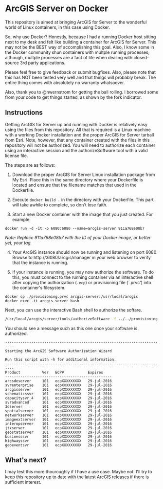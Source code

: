 # ArcGIS Server on Docker

This repository is aimed at bringing ArcGIS for Server to the wonderful world of Linux containers, in this case
using Docker.

So, why use Docker? Honestly, because I had a running Docker host sitting next to my desk and felt like building
a container for ArcGIS for Server. This may not be the BEST way of accomplishing this goal. Also, I know some in
the Docker community shun containers with multple running processes; although, multple processes are a fact of life 
when dealing with closed-source 3rd party applications.

Please feel free to give feedback or submit bugfixes. Also, please note that this has NOT been tested very well
and that things will probably break. The entire thing comes with absolutely no warranty whatsoever.

Also, thank you to @hwernstrom for getting the ball rolling. I borrowed some from your code to get things started,
as shown by the fork indicator.

## Instructions

Getting ArcGIS for Server up and running with Docker is relatively easy using the files from this repository.
All that is required is a Linux machine with a working Docker installation and the proper ArcGIS for Server
tarball from Esri. Note, however, that any container created with the files in this repository will not
be authorized. You will need to authorize each container using an interactive session and the authorizeSoftware 
tool with a valid license file.

The steps are as follows:

1. Download the proper ArcGIS for Server Linux installation package from My Esri. Place this in the same
directory where your Dockerfile is located and ensure that the filename matches that used in the Dockerfile.

2. Execute `docker build .` in the directory with your Dockerfile. This part will take awhile to complete, so
don't lose faith.

3. Start a new Docker container with the image that you just created. For example:
```
docker run -d -it -p 6080:6080 --name=arcgis-server 911a768e08b7
```
_Note: Replace 911a768e08b7 with the ID of your Docker image, or better yet, your tag._

4. Your ArcGIS instance should now be running and listening on port 6080. Browse to 
http://<hostname>:6080/arcgis/manager in your web browser to verify that the instance is running.

5. If your instance is running, you may now authorize the software. To do this, you must connect to
the running container via an interactive shell after copying the authorization (`.ecp`) or 
provisioning file (`.prvc') into the container's filesystem.

```
docker cp ./provisioning.prvc arcgis-server:/usr/local/arcgis
docker exec -it arcgis-server bash
```

Next, you can use the interactive Bash shell to authorize the softare.

```bash
/usr/local/arcgis/server/tools/authorizeSoftware -f ../../provisioning.prvc -e email@domain.com
```

You should see a message such as this one once your software is authorized.
```
--------------------------------------------------------------------------
Starting the ArcGIS Software Authorization Wizard

Run this script with -h for additional information.
--------------------------------------------------------------------------
Product          Ver   ECP#           Expires
-------------------------------------------------
arcsdeserver     101   ecpXXXXXXXXX   29-jul-2016
svrenterprise    101   ecpXXXXXXXXX   29-jul-2016
arcgisserver     101   ecpXXXXXXXXX   29-jul-2016
schematicssvr    101   ecpXXXXXXXXX   29-jul-2016
capacitysvr_4    101   ecpXXXXXXXXX   29-jul-2016
svradvanced      101   ecpXXXXXXXXX   29-jul-2016
3dserver         101   ecpXXXXXXXXX   29-jul-2016
spatialserver    101   ecpXXXXXXXXX   29-jul-2016
networkserver    101   ecpXXXXXXXXX   29-jul-2016
imageextserver   101   ecpXXXXXXXXX   29-jul-2016
interopserver    101   ecpXXXXXXXXX   29-jul-2016
jtxserver        101   ecpXXXXXXXXX   29-jul-2016
geostatserver    101   ecpXXXXXXXXX   29-jul-2016
businesssvr      101   ecpXXXXXXXXX   29-jul-2016
highwayssvr      101   ecpXXXXXXXXX   29-jul-2016
geoeventsvr      101   ecpXXXXXXXXX   29-jul-2016
```

## What's next?

I may test this more thouroughly if I have a use case. Maybe not. I'll try to keep this repository up to date
with the latest ArcGIS releases if there is sufficient interest.